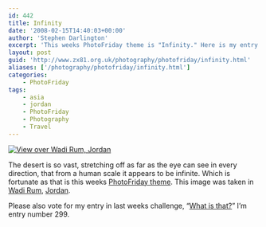 ```yaml
---
id: 442
title: Infinity
date: '2008-02-15T14:40:03+00:00'
author: 'Stephen Darlington'
excerpt: 'This weeks PhotoFriday theme is "Infinity." Here is my entry.'
layout: post
guid: 'http://www.zx81.org.uk/photography/photofriday/infinity.html'
aliases: ['/photography/photofriday/infinity.html']
categories:
    - PhotoFriday
tags:
    - asia
    - jordan
    - PhotoFriday
    - Photography
    - Travel
---
```


[![View over Wadi Rum, Jordan](https://i0.wp.com/farm8.staticflickr.com/7308/10817479726_55a79ab654.jpg?resize=500%2C333)](http://www.flickr.com/photos/stephendarlington/10817479726/ "View over Wadi Rum, Jordan by stephendarlington, on Flickr")

The desert is so vast, stretching off as far as the eye can see in every direction, that from a human scale it appears to be infinite. Which is fortunate as that is this weeks [PhotoFriday theme](http://www.photofriday.com/archives/challenge/000746.php). This image was taken in [Wadi Rum](/travel/jordan-wadi-rum.html), [Jordan](/travel/jordan-and-egypt.html).

Please also vote for my entry in last weeks challenge, “[What is that?](http://www.photofriday.com/linkviewer.php?id=744)” I’m entry number 299.
